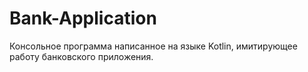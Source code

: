 # Bank-Application
Консольное программа написанное на языке Kotlin, имитирующее работу банковского приложения.
